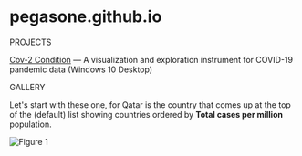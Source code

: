 # pegasone.github.io
PROJECTS

<a href="https://github.com/pegasone/cov2con">Cov-2 Condition</a> — A visualization and exploration instrument for COVID-19 pandemic data (Windows 10 Desktop)

GALLERY

Let's start with these one, for Qatar is the country that comes up at the top of the (default) list showing countries ordered by <b>Total cases per million</b> population.

![Figure 1](/img/img0002.png) 
